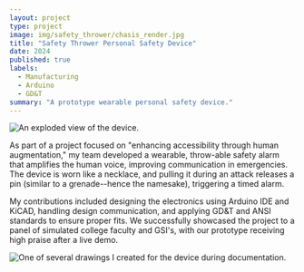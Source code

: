 ```yaml
---
layout: project
type: project
image: img/safety_thrower/chasis_render.jpg
title: "Safety Thrower Personal Safety Device"
date: 2024
published: true
labels:
  - Manufacturing
  - Arduino
  - GD&T
summary: "A prototype wearable personal safety device."
---
```

<div class="text-center">
<img class="img-fluid" src="img/safety_thrower/exploded.png" alt="An exploded view of the device.">
</div>

As part of a project focused on "enhancing accessibility through human augmentation," my team developed a wearable, throw-able safety alarm that amplifies the human voice, improving communication in emergencies. The device is worn like a necklace, and pulling it during an attack releases a pin (similar to a grenade--hence the namesake), triggering a timed alarm.

My contributions included designing the electronics using Arduino IDE and KiCAD, handling design communication, and applying GD&T and ANSI standards to ensure proper fits. We successfully showcased the project to a panel of simulated college faculty and GSI's, with our prototype receiving high praise after a live demo.

<div class="text-center">
<img class="img-fluid" src="img/safety_thrower/drawing.png" alt="One of several drawings I created for the device during documentation.">
</div>
